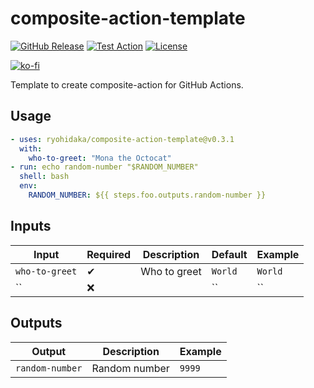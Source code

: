 # composite-action-template

[![GitHub Release](https://img.shields.io/github/v/release/ryohidaka/composite-action-template)](https://github.com/ryohidaka/composite-action-template/releases/)
[![Test Action](https://github.com/ryohidaka/composite-action-template/actions/workflows/test.yml/badge.svg)](https://github.com/ryohidaka/composite-action-template/actions/workflows/test.yml)
[![License](https://img.shields.io/badge/license-MIT-blue.svg)](https://opensource.org/licenses/MIT)

[![ko-fi](https://ko-fi.com/img/githubbutton_sm.svg)](https://ko-fi.com/B0B6TVH92)

Template to create composite-action for GitHub Actions.

## Usage

```yml
- uses: ryohidaka/composite-action-template@v0.3.1
  with:
    who-to-greet: "Mona the Octocat"
- run: echo random-number "$RANDOM_NUMBER"
  shell: bash
  env:
    RANDOM_NUMBER: ${{ steps.foo.outputs.random-number }}
```

## Inputs

| Input          | Required | Description  | Default | Example |
| -------------- | -------- | ------------ | ------- | ------- |
| `who-to-greet` | ✔        | Who to greet | `World` | `World` |
| ``             | ❌       |              | ``      | ``      |

## Outputs

| Output          | Description   | Example |
| --------------- | ------------- | ------- |
| `random-number` | Random number | `9999`  |
